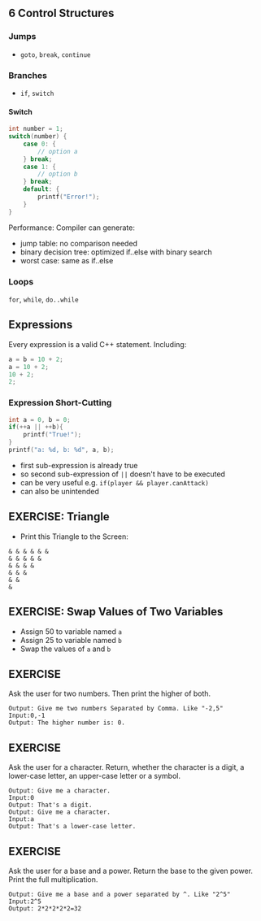 ## 6 Control Structures

### Jumps
- `goto`, `break`, `continue`

### Branches
- `if`, `switch`

#### Switch

```cpp
int number = 1;
switch(number) {
	case 0: {
		// option a 
	} break;
	case 1: {
		// option b
	} break;
	default: {
		printf("Error!");
	}
}
```

Performance: Compiler can generate:
- jump table: no comparison needed
- binary decision tree: optimized if..else with binary search
- worst case: same as if..else

### Loops
`for`, `while`, `do..while`

## Expressions

Every expression is a valid C++ statement. Including:

```cpp
a = b = 10 + 2;
a = 10 + 2;
10 + 2;
2;
```

### Expression Short-Cutting

```cpp
int a = 0, b = 0;
if(++a || ++b){
	printf("True!");
}
printf("a: %d, b: %d", a, b);
```

- first sub-expression is already true
- so second sub-expression of `||` doesn't have to be executed
- can be very useful e.g. `if(player && player.canAttack)`
- can also be unintended

## EXERCISE: Triangle
- Print this Triangle to the Screen:

```
& & & & & &
& & & & &
& & & &
& & &
& &
&
```

## EXERCISE: Swap Values of Two Variables
- Assign 50 to variable named `a`
- Assign 25 to variable named `b`
- Swap the values of `a` and `b`

## EXERCISE
Ask the user for two numbers. Then print the higher of both.
```
Output: Give me two numbers Separated by Comma. Like "-2,5"
Input:0,-1
Output: The higher number is: 0.
```

## EXERCISE
Ask the user for a character. Return, whether the character is a digit, a lower-case letter, an upper-case letter or a symbol.
```
Output: Give me a character.
Input:0
Output: That's a digit.
Output: Give me a character.
Input:a
Output: That's a lower-case letter.
```

## EXERCISE
Ask the user for a base and a power. Return the base to the given power. Print the full multiplication.
```
Output: Give me a base and a power separated by ^. Like "2^5"
Input:2^5
Output: 2*2*2*2*2=32
```
